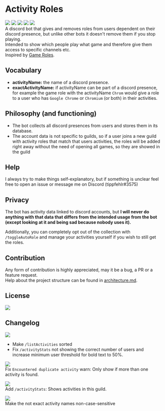 # Activity Roles
[![](https://img.shields.io/static/v1?style=flat&logo=discord&logoColor=FFF&label=&message=invite%20me&color=7289DA)](https://discord.com/api/oauth2/authorize?client_id=813130993640013874&permissions=8&scope=bot)
[![](https://img.shields.io/static/v1?style=flat&logo=discord&logoColor=FFF&label=&message=join%20support%20guild&color=7289DA)](https://discord.gg/3K9Yx4ufN7)
[![](https://img.shields.io/github/license/tippf3hlr/activity-roles)](./LICENSE)
[![](https://img.shields.io/github/issues/tippf3hlr/activity-roles)](https://github.com/tippf3hlr/activity-roles/issues)
[![](https://img.shields.io/github/package-json/v/tippf3hlr/activity-roles)](https://github.com/tippf3hlr/activity-roles#changelog)\
A discord bot that gives and removes roles from users dependent on their discord presence, but unlike other bots it doesn't remove them if you stop playing.\
Intended to show which people play what game and therefore give them access to specific channels etc.\
Inspired by [Game Roles](https://top.gg/bot/511010215290863636).

## Vocabulary
  
  - **activityName:** the name of a discord presence.
  - **exactActivityName:** if activityName can be part of a discord presence, for example the game role with the activityName `Chrom` would give a role to a user who has `Google Chrome` or `Chromium` (or both) in their activities.

## Philosophy (and functioning)

  - The bot collects all discord presences from users and stores them in its database.
  - The account data is not specific to guilds, so if a user joins a new guild with activity roles that match that users activities, the roles will be added right away without the need of opening all games, so they are showed in the guild

## Help

I always try to make things self-explanatory, but if something is unclear feel free to open an issue or message me on Discord (tippfehlr#3575)

## Privacy

The bot has activity data linked to discord accounts, but **I will never do anything with that data that differs from the intended usage from the bot (except looking at it and being sad because nobody uses it).**

Additionally, you can completely opt out of the collection with `/toggleAutoRole` and manage your activities yourself if you wish to still get the roles.

## Contribution

Any form of contribution is highly appreciated, may it be a bug, a PR or a feature request.\
Help about the project structure can be found in [architecture.md](./architecture.md).

## License

[![](https://img.shields.io/badge/license-AGPL--3.0-orange?style=for-the-badge)](./LICENSE)

## Changelog

[![](https://img.shields.io/badge/version-v1.2.2-blue?style=for-the-badge)]()
 - Make `/listActivities` sorted
 - Fix `/activityStats` not showing the correct number of users and increase minimum user threshold for bold text to 50%.

[![](https://img.shields.io/badge/version-v1.2.1-blue?style=for-the-badge)]()\
Fix `Encountered duplicate activity` warn: Only show if more than one activity is found.

[![](https://img.shields.io/badge/version-v1.2.0-blue?style=for-the-badge)]()\
Add `/activityStats`: Shows activities in this guild.

[![](https://img.shields.io/badge/version-v1.1.2-blue?style=for-the-badge)]()\
Make the not exact activity names non-case-sensitive
